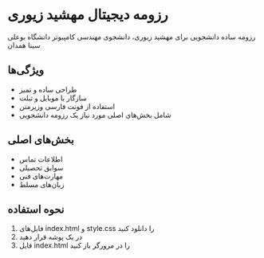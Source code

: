 # رزومه دیجیتال مهشید زیوری

رزومه ساده دانشجویی برای مهشید زیوری، دانشجوی مهندسی کامپیوتر دانشگاه بوعلی سینا همدان

## ویژگی‌ها
- طراحی ساده و تمیز
- سازگار با موبایل و تبلت
- استفاده از فونت فارسی وزیرمتن
- شامل بخش‌های اصلی مورد نیاز یک رزومه دانشجویی

## بخش‌های اصلی
- اطلاعات تماس
- سوابق تحصیلی
- مهارت‌های فنی
- زبان‌های مسلط

## نحوه استفاده
1. فایل‌های index.html و style.css را دانلود کنید
2. در یک پوشه قرار دهید
3. فایل index.html را در مرورگر باز کنید
